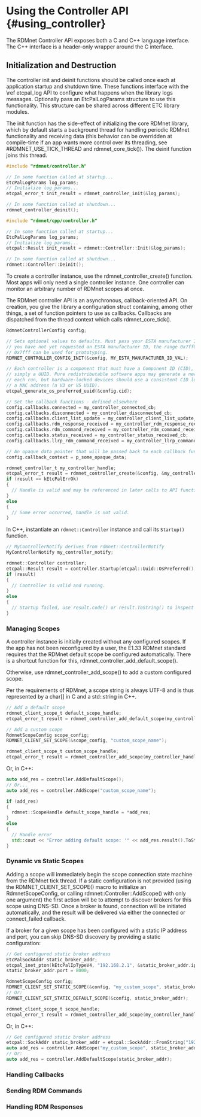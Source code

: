 # Using the Controller API                                  {#using_controller}

The RDMnet Controller API exposes both a C and C++ language interface. The C++
interface is a header-only wrapper around the C interface.

## Initialization and Destruction

The controller init and deinit functions should be called once each at
application startup and shutdown time. These functions interface with the
\ref etcpal_log API to configure what happens when the library logs messages.
Optionally pass an EtcPalLogParams structure to use this functionality. This
structure can be shared across different ETC library modules.

The init function has the side-effect of initializing the core RDMnet library,
which by default starts a background thread for handling periodic RDMnet
functionality and receiving data (this behavior can be overridden at
compile-time if an app wants more control over its threading, see
#RDMNET_USE_TICK_THREAD and rdmnet_core_tick()). The deinit function joins this
thread.

```c
#include "rdmnet/controller.h"

// In some function called at startup...
EtcPalLogParams log_params;
// Initialize log_params...
etcpal_error_t init_result = rdmnet_controller_init(&log_params);

// In some function called at shutdown...
rdmnet_controller_deinit();
```

```cpp
#include "rdmnet/cpp/controller.h"

// In some function called at startup...
EtcPalLogParams log_params;
// Initialize log_params...
etcpal::Result init_result = rdmnet::Controller::Init(&log_params);

// In some function called at shutdown...
rdmnet::Controller::Deinit();
```

To create a controller instance, use the rdmnet_controller_create() function.
Most apps will only need a single controller instance. One controller can
monitor an arbitrary number of RDMnet scopes at once.

The RDMnet controller API is an asynchronous, callback-oriented API. On
creation, you give the library a configuration struct containing, among other
things, a set of function pointers to use as callbacks. Callbacks are
dispatched from the thread context which calls rdmnet_core_tick().

```c
RdmnetControllerConfig config;

// Sets optional values to defaults. Must pass your ESTA manufacturer ID. If
// you have not yet requested an ESTA manufacturer ID, the range 0x7ff0 to
// 0x7fff can be used for prototyping.
RDMNET_CONTROLLER_CONFIG_INIT(&config, MY_ESTA_MANUFACTURER_ID_VAL);

// Each controller is a component that must have a Component ID (CID), which is
// simply a UUID. Pure redistributable software apps may generate a new CID on
// each run, but hardware-locked devices should use a consistent CID locked to
// a MAC address (a V3 or V5 UUID).
etcpal_generate_os_preferred_uuid(&config.cid);

// Set the callback functions - defined elsewhere
config.callbacks.connected = my_controller_connected_cb;
config.callbacks.disconnected = my_controller_disconnected_cb;
config.callbacks.client_list_update = my_controller_client_list_update_cb;
config.callbacks.rdm_response_received = my_controller_rdm_response_received_cb;
config.callbacks.rdm_command_received = my_controller_rdm_command_received_cb;
config.callbacks.status_received = my_controller_status_received_cb;
config.callbacks.llrp_rdm_command_received = my_controller_llrp_command_received_cb;

// An opaque data pointer that will be passed back to each callback function
config.callback_context = p_some_opaque_data;

rdmnet_controller_t my_controller_handle;
etcpal_error_t result = rdmnet_controller_create(&config, &my_controller_handle);
if (result == kEtcPalErrOk)
{
  // Handle is valid and may be referenced in later calls to API functions.
}
else
{
  // Some error occurred, handle is not valid.
}
```

In C++, instantiate an `rdmnet::Controller` instance and call its `Startup()`
function.

```cpp
// MyControllerNotify derives from rdmnet::ControllerNotify
MyControllerNotify my_controller_notify;

rdmnet::Controller controller;
etcpal::Result result = controller.Startup(etcpal::Uuid::OsPreferred(), my_controller_notify);
if (result)
{
  // Controller is valid and running.
}
else
{
  // Startup failed, use result.code() or result.ToString() to inspect details
}
```

### Managing Scopes

A controller instance is initially created without any configured scopes. If
the app has not been reconfigured by a user, the E1.33 RDMnet standard requires
that the RDMnet default scope be configured automatically. There is a shortcut
function for this, rdmnet_controller_add_default_scope().

Otherwise, use rdmnet_controller_add_scope() to add a custom configured scope. 

Per the requirements of RDMnet, a scope string is always UTF-8 and is thus represented by a char[]
in C and a std::string in C++.

```c
// Add a default scope
rdmnet_client_scope_t default_scope_handle;
etcpal_error_t result = rdmnet_controller_add_default_scope(my_controller_handle, &default_scope_handle);

// Add a custom scope
RdmnetScopeConfig scope_config;
RDMNET_CLIENT_SET_SCOPE(&scope_config, "custom_scope_name");

rdmnet_client_scope_t custom_scope_handle;
etcpal_error_t result = rdmnet_controller_add_scope(my_controller_handle, &scope_config, &custom_scope_handle);
```

Or, in C++:

```cpp
auto add_res = controller.AddDefaultScope();
// Or...
auto add_res = controller.AddScope("custom_scope_name");

if (add_res)
{
  rdmnet::ScopeHandle default_scope_handle = *add_res;
}
else
{
  // Handle error
  std::cout << "Error adding default scope: '" << add_res.result().ToString() << "'\n"
}
```

### Dynamic vs Static Scopes

Adding a scope will immediately begin the scope connection state machine from the RDMnet tick
thread. If a static configuration is not provided (using the RDMNET_CLIENT_SET_SCOPE() macro to
initialize an RdmnetScopeConfig, or calling rdmnet::Controller::AddScope() with only one argument)
the first action will be to attempt to discover brokers for this scope using DNS-SD. Once a broker
is found, connection will be initiated automatically, and the result will be delivered via either
the connected or connect_failed callback.

If a broker for a given scope has been configured with a static IP address and port, you can skip
DNS-SD discovery by providing a static configuration:

```c
// Get configured static broker address
EtcPalSockAddr static_broker_addr;
etcpal_inet_pton(kEtcPalIpTypeV4, "192.168.2.1", &static_broker_addr.ip);
static_broker_addr.port = 8000;

RdmnetScopeConfig config;
RDMNET_CLIENT_SET_STATIC_SCOPE(&config, "my_custom_scope", static_broker_addr);
// Or:
RDMNET_CLIENT_SET_STATIC_DEFAULT_SCOPE(&config, static_broker_addr);

rdmnet_client_scope_t scope_handle;
etcpal_error_t result = rdmnet_controller_add_scope(my_controller_handle, &config, &scope_handle);
```

Or, in C++:

```cpp
// Get configured static broker address
etcpal::SockAddr static_broker_addr = etcpal::SockAddr::FromString("192.168.2.1:8000");
auto add_res = controller.AddScope("my_custom_scope", static_broker_addr);
// Or:
auto add_res = controller.AddDefaultScope(static_broker_addr);
```

### Handling Callbacks

### Sending RDM Commands

### Handling RDM Responses

